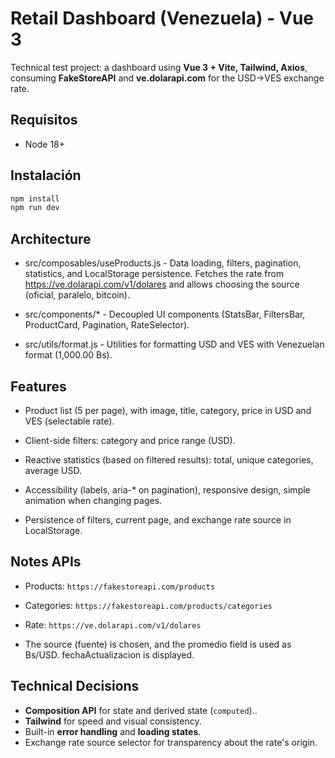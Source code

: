 # Retail Dashboard (Venezuela) - Vue 3
Technical test project: a dashboard using **Vue 3 + Vite, Tailwind, Axios**, consuming **FakeStoreAPI** and **ve.dolarapi.com** for the USD→VES exchange rate.

## Requisitos
- Node 18+

## Instalación
```bash
npm install
npm run dev
```

## Architecture
- src/composables/useProducts.js - Data loading, filters, pagination, statistics, and LocalStorage persistence. Fetches the rate from https://ve.dolarapi.com/v1/dolares and allows choosing the source (oficial, paralelo, bitcoin).

- src/components/* - Decoupled UI components (StatsBar, FiltersBar, ProductCard, Pagination, RateSelector).

- src/utils/format.js - Utilities for formatting USD and VES with Venezuelan format (1,000.00 Bs).

## Features

- Product list (5 per page), with image, title, category, price in USD and VES (selectable rate).

- Client-side filters: category and price range (USD).

- Reactive statistics (based on filtered results): total, unique categories, average USD.

- Accessibility (labels, aria-* on pagination), responsive design, simple animation when changing pages.

- Persistence of filters, current page, and exchange rate source in LocalStorage.

## Notes APIs

- Products: `https://fakestoreapi.com/products`

- Categories: `https://fakestoreapi.com/products/categories`

- Rate: `https://ve.dolarapi.com/v1/dolares`

- The source (fuente) is chosen, and the promedio field is used as Bs/USD. fechaActualizacion is displayed.

## Technical Decisions
- **Composition API** for state and derived state (`computed`)..
- **Tailwind** for speed and visual consistency.
- Built-in **error handling** and **loading states**.
- Exchange rate source selector for transparency about the rate's origin.
